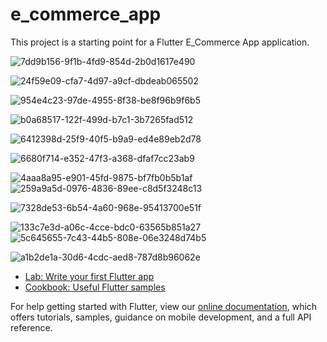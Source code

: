 # e_commerce_app


This project is a starting point for a Flutter E_Commerce App application.


![7dd9b156-9f1b-4fd9-854d-2b0d1617e490](https://user-images.githubusercontent.com/91894899/182821696-badfe9bf-74e4-4939-80de-c47dac64a217.jpg)

![24f59e09-cfa7-4d97-a9cf-dbdeab065502](https://user-images.githubusercontent.com/91894899/182821697-0b58eecd-e40c-4737-b44b-3acb297b34d5.jpg)



![954e4c23-97de-4955-8f38-be8f96b9f6b5](https://user-images.githubusercontent.com/91894899/182821795-6b6b82bd-545d-4b25-a874-d95088a992c7.jpg)


![b0a68517-122f-499d-b7c1-3b7265fad512](https://user-images.githubusercontent.com/91894899/182821905-d99d4453-e0fe-429c-a868-b57e491860f3.jpg)

![6412398d-25f9-40f5-b9a9-ed4e89eb2d78](https://user-images.githubusercontent.com/91894899/182821907-2108fc19-0acc-440a-8be4-631a52cb789b.jpg)

![6680f714-e352-47f3-a368-dfaf7cc23ab9](https://user-images.githubusercontent.com/91894899/182821906-2649d0ff-7a6c-4958-afde-0b0f7435e244.jpg)

![4aaa8a95-e901-45fd-9875-bf7fb0b5b1af](https://user-images.githubusercontent.com/91894899/182821952-7ac4e477-fd5d-41c3-95d9-50fd1ebea8d9.jpg)
![259a9a5d-0976-4836-89ee-c8d5f3248c13](https://user-images.githubusercontent.com/91894899/182821967-2a4487e4-0fdb-44f6-82ec-3a494b3ba3f9.jpg)

![7328de53-6b54-4a60-968e-95413700e51f](https://user-images.githubusercontent.com/91894899/182822022-3dc0cd01-071f-4ecc-98b1-01eca4d8d84b.jpg)

![133c7e3d-a06c-4cce-bdc0-63565b851a27](https://user-images.githubusercontent.com/91894899/182822044-677cee00-6b78-4d0d-8935-d04da0c3b2b3.jpg)
![5c645655-7c43-44b5-808e-06e3248d74b5](https://user-images.githubusercontent.com/91894899/182822064-80b87c53-68f7-4599-9de3-5e513164d182.jpg)

![a1b2de1a-30d6-4cdc-aed8-787d8b96062e](https://user-images.githubusercontent.com/91894899/182822100-2755d402-92f3-4afa-8ac7-97918d80d9dd.jpg)





- [Lab: Write your first Flutter app](https://flutter.dev/docs/get-started/codelab)
- [Cookbook: Useful Flutter samples](https://flutter.dev/docs/cookbook)

For help getting started with Flutter, view our
[online documentation](https://flutter.dev/docs), which offers tutorials,
samples, guidance on mobile development, and a full API reference.
